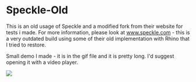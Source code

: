 # Speckle-Old
 This is an old usage of Speckle and a modified fork from their website for tests i made.
 For more information, please look at www.speckle.com - this is a very outdated build using some of their old implementation with Rhino that I tried to restore.

Small demo I made - it is in the gif file and it is pretty long. I'd suggest opening it with a video player.

![](Speckleobj.gif)

